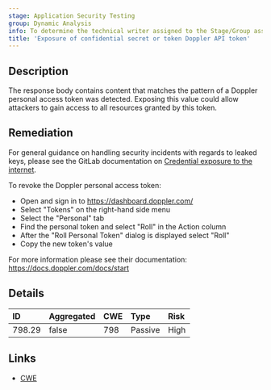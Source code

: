 ```yaml
---
stage: Application Security Testing
group: Dynamic Analysis
info: To determine the technical writer assigned to the Stage/Group associated with this page, see https://handbook.gitlab.com/handbook/product/ux/technical-writing/#assignments
title: 'Exposure of confidential secret or token Doppler API token'
---
```


## Description

The response body contains content that matches the pattern of a Doppler personal access token was detected.
Exposing this value could allow attackers to gain access to all resources granted by this token.

## Remediation

For general guidance on handling security incidents with regards to leaked keys, please see the GitLab documentation on [Credential exposure to the internet](../../../../../security/responding_to_security_incidents.md#credential-exposure-to-public-internet).

To revoke the Doppler personal access token:

- Open and sign in to <https://dashboard.doppler.com/>
- Select "Tokens" on the right-hand side menu
- Select the "Personal" tab
- Find the personal token and select "Roll" in the Action column
- After the "Roll Personal Token" dialog is displayed select "Roll"
- Copy the new token's value

For more information please see their documentation: <https://docs.doppler.com/docs/start>

## Details

| ID | Aggregated | CWE | Type | Risk |
|:---|:-----------|:----|:-----|:-----|
| 798.29 | false | 798 | Passive | High |

## Links

- [CWE](https://cwe.mitre.org/data/definitions/798.html)
